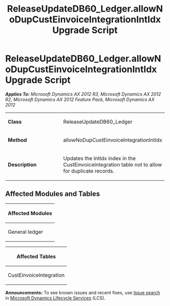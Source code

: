 ﻿---
title: ReleaseUpdateDB60_Ledger.allowNoDupCustEinvoiceIntegrationIntIdx Upgrade Script
TOCTitle: ReleaseUpdateDB60_Ledger.allowNoDupCustEinvoiceIntegrationIntIdx Upgrade Script
ms:assetid: 9f27273a-60a6-54b5-a119-2b17b702fc2e
ms:mtpsurl: https://msdn.microsoft.com/en-us/library/JJ736670(v=AX.60)
ms:contentKeyID: 49710102
ms.date: 05/18/2015
mtps_version: v=AX.60
---

# ReleaseUpdateDB60\_Ledger.allowNoDupCustEinvoiceIntegrationIntIdx Upgrade Script 


_**Applies To:** Microsoft Dynamics AX 2012 R3, Microsoft Dynamics AX 2012 R2, Microsoft Dynamics AX 2012 Feature Pack, Microsoft Dynamics AX 2012_

<table>
<colgroup>
<col style="width: 50%" />
<col style="width: 50%" />
</colgroup>
<tbody>
<tr class="odd">
<td><p><strong>Class</strong></p></td>
<td><p>ReleaseUpdateDB60_Ledger</p></td>
</tr>
<tr class="even">
<td><p><strong>Method</strong></p></td>
<td><p>allowNoDupCustEinvoiceIntegrationIntIdx</p></td>
</tr>
<tr class="odd">
<td><p><strong>Description</strong></p></td>
<td><p>Updates the IntIdx index in the CustEinvoiceIntegration table not to allow for duplicate records.</p></td>
</tr>
</tbody>
</table>


## Affected Modules and Tables

<table>
<colgroup>
<col style="width: 100%" />
</colgroup>
<thead>
<tr class="header">
<th><p>Affected Modules</p></th>
</tr>
</thead>
<tbody>
<tr class="odd">
<td><p>General ledger</p></td>
</tr>
</tbody>
</table>


<table>
<colgroup>
<col style="width: 100%" />
</colgroup>
<thead>
<tr class="header">
<th><p>Affected Tables</p></th>
</tr>
</thead>
<tbody>
<tr class="odd">
<td><p>CustEinvoiceIntegration</p></td>
</tr>
</tbody>
</table>

  
**Announcements:** To see known issues and recent fixes, use [Issue search](http://go.microsoft.com/fwlink/?linkid=389258) in [Microsoft Dynamics Lifecycle Services](http://go.microsoft.com/fwlink/?linkid=306505) (LCS).


